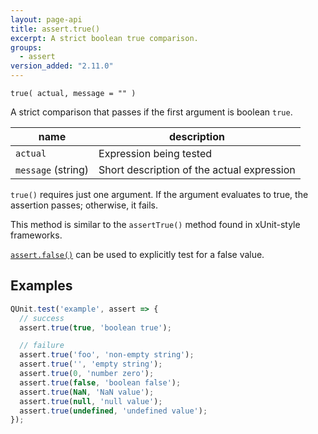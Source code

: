 ```yaml
---
layout: page-api
title: assert.true()
excerpt: A strict boolean true comparison.
groups:
  - assert
version_added: "2.11.0"
---
```


`true( actual, message = "" )`

A strict comparison that passes if the first argument is boolean `true`.

| name | description |
|------|-------------|
| `actual` | Expression being tested |
| `message` (string) | Short description of the actual expression |

`true()` requires just one argument. If the argument evaluates to true, the assertion passes; otherwise, it fails.

This method is similar to the `assertTrue()` method found in xUnit-style frameworks.

[`assert.false()`](./false.md) can be used to explicitly test for a false value.

## Examples

```js
QUnit.test('example', assert => {
  // success
  assert.true(true, 'boolean true');

  // failure
  assert.true('foo', 'non-empty string');
  assert.true('', 'empty string');
  assert.true(0, 'number zero');
  assert.true(false, 'boolean false');
  assert.true(NaN, 'NaN value');
  assert.true(null, 'null value');
  assert.true(undefined, 'undefined value');
});
```

